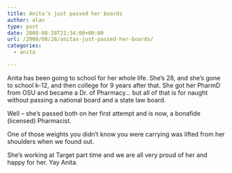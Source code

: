 ```yaml
---
title: Anita’s just passed her boards
author: alan
type: post
date: 2008-08-28T21:34:00+00:00
url: /2008/08/28/anitas-just-passed-her-boards/
categories:
  - anita

---
```

Anita has been going to school for her whole life. She&#8217;s 28, and she&#8217;s gone to school k-12, and then college for 9 years after that. She got her PharmD from OSU and became a Dr. of Pharmacy&#8230; but all of that is for naught without passing a national board and a state law board.

Well &#8211; she&#8217;s passed both on her first attempt and is now, a bonafide (licensed) Pharmacist.

One of those weights you didn&#8217;t know you were carrying was lifted from her shoulders when we found out.

She&#8217;s working at Target part time and we are all very proud of her and happy for her. Yay Anita.

